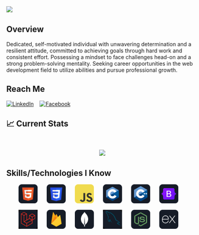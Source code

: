 

<a align="center" href="https://www.linkedin.com/in/shahoriarniloy/">
<img src="https://i.ibb.co/LP7JGD3/Abstract-Slide-1.png" />
</a>


## Overview

Dedicated, self-motivated individual with unwavering determination and a resilient attitude, committed to achieving goals through hard work and consistent effort. Possessing a mindset to face challenges head-on and a strong problem-solving mentality. Seeking career opportunities in the web development field to utilize abilities and pursue professional growth.


## Reach Me

[![LinkedIn](https://img.icons8.com/color/48/000000/linkedin.png)](https://www.linkedin.com/in/shahoriarniloy/)
&nbsp;&nbsp;
[![Facebook](https://img.icons8.com/color/48/000000/facebook.png)](https://www.facebook.com/shahoriarniloy)

## :chart_with_upwards_trend: Current Stats

<br />
<p align="center">
  <img width="60%" src="https://github-readme-streak-stats.herokuapp.com?user=shahoriarniloy&theme=react&hide_border=true&background=0D1117&stroke=0D1117&fire=FF1CF7&sideLabels=00F0FF&currStreakNum=FF1CF7&ring=FF1CF7&currStreakLabel=FF1CF7&sideNums=00F0FF" />
</p>



## Skills/Technologies I Know
<p align="center">
  <img src="https://github.com/shahoriarniloy/shahoriarniloy/blob/main/icons/HTML.png" alt="HTML5" title="HTML5" width="50" height="50" style="margin-right: 20px;" />
  <img src="https://github.com/shahoriarniloy/shahoriarniloy/blob/main/icons/css.png" alt="CSS3" title="CSS3" width="50" height="50" style="margin-right: 20px;" />
  <img src="https://github.com/shahoriarniloy/shahoriarniloy/blob/main/icons/JavaScript.png" alt="JavaScript" title="JavaScript" width="50" height="50" style="margin-right: 20px;" />
  <img src="https://github.com/shahoriarniloy/shahoriarniloy/blob/main/icons/c.png" alt="C" title="C" width="50" height="50" style="margin-right: 20px;" />
  <img src="https://github.com/shahoriarniloy/shahoriarniloy/blob/main/icons/cpp.png" alt="C++" title="C++" width="50" height="50" style="margin-right: 20px;" />
  <img src="https://github.com/shahoriarniloy/shahoriarniloy/blob/main/icons/Bootsrap.png" alt="Bootstrap" title="Bootstrap" width="50" height="50" style="margin-right: 20px;" />
</p>

<p align="center">
   <img src="https://github.com/shahoriarniloy/shahoriarniloy/blob/main/icons/Laravel.png" alt="HTML5" title="HTML5" width="50" height="50" style="margin-right: 20px;" />
  <img src="https://github.com/shahoriarniloy/shahoriarniloy/blob/main/icons/Firebase.png" alt="CSS3" title="CSS3" width="50" height="50" style="margin-right: 20px;" />
  <img src="https://github.com/shahoriarniloy/shahoriarniloy/blob/main/icons/mongo.png" alt="JavaScript" title="JavaScript" width="50" height="50" style="margin-right: 20px;" />
  <img src="https://github.com/shahoriarniloy/shahoriarniloy/blob/main/icons/MySql.png" alt="C" title="C" width="50" height="50" style="margin-right: 20px;" />
  <img src="https://github.com/shahoriarniloy/shahoriarniloy/blob/main/icons/node.png" alt="C++" title="C++" width="50" height="50" style="margin-right: 20px;" />
  <img src="https://github.com/shahoriarniloy/shahoriarniloy/blob/main/icons/express.png" alt="Bootstrap" title="Bootstrap" width="50" height="50" style="margin-right: 20px;" />
</p>

